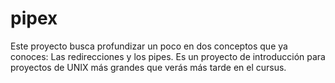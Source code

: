# pipex
Este proyecto busca profundizar un poco en dos conceptos que ya conoces: Las redirecciones y los pipes. Es un proyecto de introducción para proyectos de UNIX más grandes que verás más tarde en el cursus.

